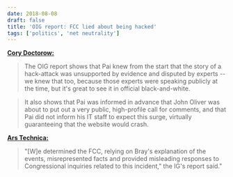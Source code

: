 ```yaml
---
date: 2018-08-08
draft: false
title: 'OIG report: FCC lied about being hacked'
tags: ['politics', 'net neutrality']
---
```


**[Cory Doctorow:](https://boingboing.net/2018/08/08/lying-about-lying.html)**

> The OIG report shows that Pai knew from the start that the story of a hack-attack was unsupported by evidence and disputed by experts -- we knew that too, because those experts were speaking publicly at the time, but it's great to see it in official black-and-white.<!-- excerpt -->

> It also shows that Pai was informed in advance that John Oliver was about to put out a very public, high-profile call for comments, and that Pai did not inform his IT staff to expect this surge, virtually guaranteeing that the website would crash.

**[Ars Technica:](https://arstechnica.com/tech-policy/2018/08/fcc-lied-to-congress-about-made-up-ddos-attack-investigation-found/)**

> "[W]e determined the FCC, relying on Bray's explanation of the events, misrepresented facts and provided misleading responses to Congressional inquiries related to this incident," the IG's report said."
